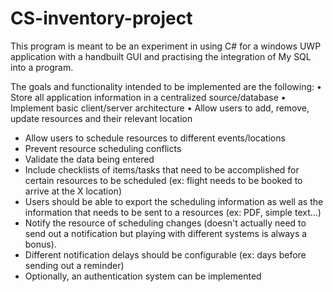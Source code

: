 # CS-inventory-project

This program is meant to be an experiment in using C# for a windows UWP application with 
a handbuilt GUI and practising the integration of My SQL into a program.

The goals and functionality intended to be implemented are the following:
• Store all application information in a centralized source/database
• Implement basic client/server architecture
• Allow users to add, remove, update resources and their relevant location
* Allow users to schedule resources to different events/locations
* Prevent resource scheduling conflicts
* Validate the data being entered
* Include checklists of items/tasks that need to be accomplished for certain resources to be scheduled (ex: flight needs to be booked to arrive at the X location)
* Users should be able to export the scheduling information as well as the information that needs to be sent to a resources (ex: PDF, simple text...)
* Notify the resource of scheduling changes (doesn't actually need to send out a notification but playing with different systems is always a bonus).
* Different notification delays should be configurable (ex: days before sending out a reminder)
* Optionally, an authentication system can be implemented
